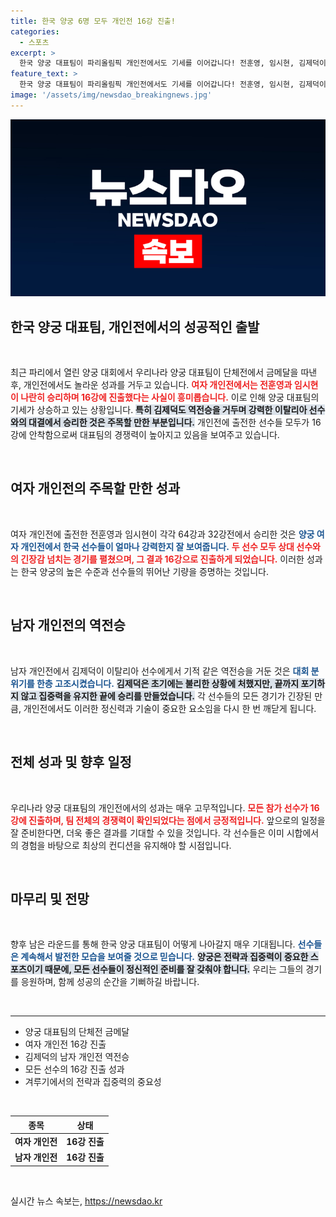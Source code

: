 ```yaml
---
title: 한국 양궁 6명 모두 개인전 16강 진출!
categories:
  - 스포츠
excerpt: >
  한국 양궁 대표팀이 파리올림픽 개인전에서도 기세를 이어갑니다! 전훈영, 임시현, 김제덕이 각각 16강에 진출하며 사상 첫 6명 모두의 16강 진입을 달성했습니다. 이번 올림픽의 열기를 함께해주세요!
feature_text: >
  한국 양궁 대표팀이 파리올림픽 개인전에서도 기세를 이어갑니다! 전훈영, 임시현, 김제덕이 각각 16강에 진출하며 사상 첫 6명 모두의 16강 진입을 달성했습니다. 이번 올림픽의 열기를 함께해주세요!
image: '/assets/img/newsdao_breakingnews.jpg'
---
```


<p><img src="/assets/img/newsdao_breakingnews.jpg" alt="firstkoreanews 속보" /></p>

<h2 data-ke-size="size26">한국 양궁 대표팀, 개인전에서의 성공적인 출발</h2>

<p data-ke-size="size16">&nbsp;</p>

<p data-ke-size="size16">최근 파리에서 열린 양궁 대회에서 우리나라 양궁 대표팀이 단체전에서 금메달을 따낸 후, 개인전에서도 놀라운 성과를 거두고 있습니다. <b><span style="color: #ee2323;">여자 개인전에서는 전훈영과 임시현이 나란히 승리하며 16강에 진출했다는 사실이 흥미롭습니다.</span></b> 이로 인해 양궁 대표팀의 기세가 상승하고 있는 상황입니다. <b><span style="background-color: #21538527;">특히 김제덕도 역전승을 거두며 강력한 이탈리아 선수와의 대결에서 승리한 것은 주목할 만한 부분입니다.</span></b> 개인전에 출전한 선수들 모두가 16강에 안착함으로써 대표팀의 경쟁력이 높아지고 있음을 보여주고 있습니다.</p>

<p data-ke-size="size16">&nbsp;</p>

<h2 data-ke-size="size26">여자 개인전의 주목할 만한 성과</h2>

<p data-ke-size="size16">&nbsp;</p>

<p data-ke-size="size16">여자 개인전에 출전한 전훈영과 임시현이 각각 64강과 32강전에서 승리한 것은 <b><span style="color: #1a5490;">양궁 여자 개인전에서 한국 선수들이 얼마나 강력한지 잘 보여줍니다.</span></b> <b><span style="color: #ee2323;">두 선수 모두 상대 선수와의 긴장감 넘치는 경기를 펼쳤으며, 그 결과 16강으로 진출하게 되었습니다.</span></b> 이러한 성과는 한국 양궁의 높은 수준과 선수들의 뛰어난 기량을 증명하는 것입니다.</p>

<p data-ke-size="size16">&nbsp;</p>

<h2 data-ke-size="size26">남자 개인전의 역전승</h2>

<p data-ke-size="size16">&nbsp;</p>

<p data-ke-size="size16">남자 개인전에서 김제덕이 이탈리아 선수에게서 기적 같은 역전승을 거둔 것은 <b><span style="color: #1a5490;">대회 분위기를 한층 고조시켰습니다.</span></b> <b><span style="background-color: #21538527;">김제덕은 초기에는 불리한 상황에 처했지만, 끝까지 포기하지 않고 집중력을 유지한 끝에 승리를 만들었습니다.</span></b> 각 선수들의 모든 경기가 긴장된 만큼, 개인전에서도 이러한 정신력과 기술이 중요한 요소임을 다시 한 번 깨닫게 됩니다.</p>

<p data-ke-size="size16">&nbsp;</p>

<h2 data-ke-size="size26">전체 성과 및 향후 일정</h2>

<p data-ke-size="size16">&nbsp;</p>

<p data-ke-size="size16">우리나라 양궁 대표팀의 개인전에서의 성과는 매우 고무적입니다. <b><span style="color: #ee2323;">모든 참가 선수가 16강에 진출하며, 팀 전체의 경쟁력이 확인되었다는 점에서 긍정적입니다.</span></b> 앞으로의 일정을 잘 준비한다면, 더욱 좋은 결과를 기대할 수 있을 것입니다. 각 선수들은 이미 시합에서의 경험을 바탕으로 최상의 컨디션을 유지해야 할 시점입니다.</p>

<p data-ke-size="size16">&nbsp;</p>

<h2 data-ke-size="size26">마무리 및 전망</h2>

<p data-ke-size="size16">&nbsp;</p>

<p data-ke-size="size16">향후 남은 라운드를 통해 한국 양궁 대표팀이 어떻게 나아갈지 매우 기대됩니다. <b><span style="color: #1a5490;">선수들은 계속해서 발전한 모습을 보여줄 것으로 믿습니다.</span></b> <b><span style="background-color: #21538527;">양궁은 전략과 집중력이 중요한 스포츠이기 때문에, 모든 선수들이 정신적인 준비를 잘 갖춰야 합니다.</span></b> 우리는 그들의 경기를 응원하며, 함께 성공의 순간을 기뻐하길 바랍니다.</p>

<p data-ke-size="size16">&nbsp;</p>

<hr>

<ul>
    <li>양궁 대표팀의 단체전 금메달</li>
    <li>여자 개인전 16강 진출</li>
    <li>김제덕의 남자 개인전 역전승</li>
    <li>모든 선수의 16강 진출 성과</li>
    <li>겨루기에서의 전략과 집중력의 중요성</li>
</ul>

<p data-ke-size="size16">&nbsp;</p>

<table style="width: 100%;">
    <thead>
        <tr>
            <th><b>종목</b></th>
            <th><b>상태</b></th>
        </tr>
    </thead>
    <tbody>
        <tr>
            <td style="text-align: center; height: 17px;"><b>여자 개인전</b></td>
            <td style="text-align: center; height: 17px;"><b>16강 진출</b></td>
        </tr>
        <tr>
            <td style="text-align: center; height: 17px;"><b>남자 개인전</b></td>
            <td style="text-align: center; height: 17px;"><b>16강 진출</b></td>
        </tr>
    </tbody>
</table>

<p data-ke-size="size16">&nbsp;</p>
실시간 뉴스 속보는, <a href="https://newsdao.kr" rel="dofollow">https://newsdao.kr</a>


